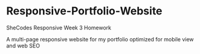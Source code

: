 # Responsive-Portfolio-Website
SheCodes Responsive Week 3 Homework

A multi-page responsive website for my portfolio optimized for mobile view and web SEO
